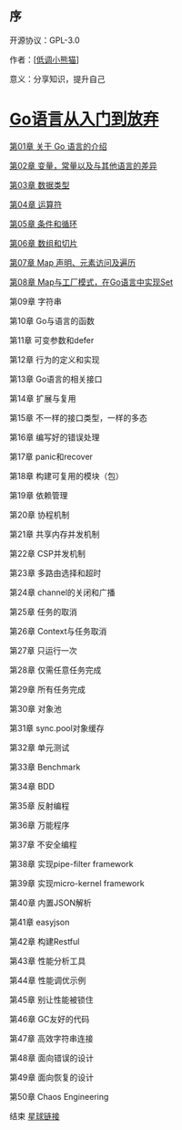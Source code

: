 ## 序
开源协议：GPL-3.0

作者：[<a href="https://github.com/java-aodeng">低调小熊猫</a>]

意义：分享知识，提升自己

<h1><a href="https://github.com/java-aodeng/golang-examples">Go语言从入门到放弃</a></h1>

<a href="https://github.com/java-aodeng/golang-examples/blob/master/go-01/1.md">第01章 关于 Go 语言的介绍</a> 

<a href="https://github.com/java-aodeng/golang-examples/blob/master/go-02/1.md">第02章 变量，常量以及与其他语言的差异</a>

<a href="https://github.com/java-aodeng/golang-examples/blob/master/go-03/1.md">第03章 数据类型</a>

<a href="https://github.com/java-aodeng/golang-examples/blob/master/go-04/1.md">第04章 运算符</a>

<a href="https://github.com/java-aodeng/golang-examples/blob/master/go-05/1.md">第05章 条件和循环</a>

<a href="https://github.com/java-aodeng/golang-examples/blob/master/go-06/1.md">第06章 数组和切片</a>

<a href="https://github.com/java-aodeng/golang-examples/blob/master/go-07/1.md">第07章 Map 声明、元素访问及遍历</a> 


[第08章 Map与工厂模式，在Go语言中实现Set](https://github.com/java-aodeng/golang-examples/blob/master/go-08/map_ext_test.go) 

第09章 字符串 

第10章 Go与语言的函数 

第11章 可变参数和defer

第12章 行为的定义和实现

第13章 Go语言的相关接口

第14章 扩展与复用 

第15章 不一样的接口类型，一样的多态 

第16章 编写好的错误处理 

第17章 panic和recover 

第18章 构建可复用的模块（包）

第19章 依赖管理 

第20章 协程机制

第21章 共享内存并发机制 

第22章 CSP并发机制

第23章 多路由选择和超时

第24章 channel的关闭和广播 

第25章 任务的取消 

第26章 Context与任务取消

第27章 只运行一次

第28章 仅需任意任务完成 

第29章 所有任务完成 

第30章 对象池

第31章 sync.pool对象缓存

第32章 单元测试 

第33章 Benchmark

第34章 BDD 

第35章 反射编程

第36章 万能程序

第37章 不安全编程

第38章 实现pipe-filter framework

第39章 实现micro-kernel framework

第40章 内置JSON解析 

第41章 easyjson

第42章 构建Restful 

第43章 性能分析工具

第44章 性能调优示例

第45章 别让性能被锁住 

第46章 GC友好的代码

第47章 高效字符串连接

第48章 面向错误的设计 

第49章 面向恢复的设计

第50章 Chaos Engineering 

结束 <a href="https://t.zsxq.com/qvvzZb2">星球链接</a>
